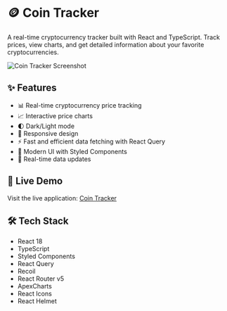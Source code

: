 # 🪙 Coin Tracker

A real-time cryptocurrency tracker built with React and TypeScript. Track prices, view charts, and get detailed information about your favorite cryptocurrencies.

![Coin Tracker Screenshot](https://i.imgur.com/your-screenshot-url.png)

## ✨ Features

- 📊 Real-time cryptocurrency price tracking
- 📈 Interactive price charts
- 🌓 Dark/Light mode
- 📱 Responsive design
- ⚡ Fast and efficient data fetching with React Query
- 🎨 Modern UI with Styled Components
- 🔄 Real-time data updates

## 🚀 Live Demo

Visit the live application: [Coin Tracker](https://wwwkimminja.github.io/react-ts-masterClass)

## 🛠️ Tech Stack

- React 18
- TypeScript
- Styled Components
- React Query
- Recoil
- React Router v5
- ApexCharts
- React Icons
- React Helmet

